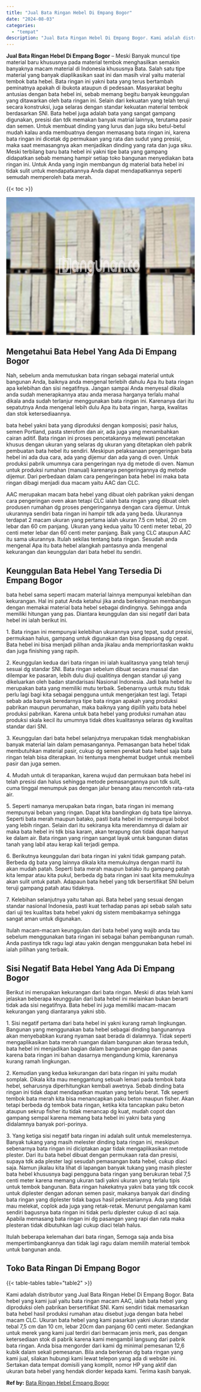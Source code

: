 ```yaml
---
title: "Jual Bata Ringan Hebel Di Empang Bogor"
date: "2024-08-03"
categories: 
  - "tempat"
description: "Jual Bata Ringan Hebel Di Empang Bogor. Kami adalah distributor yang Jual Bata Ringan Hebel Di Empang Bogor. Bata hebel yang kami jual yaitu bata ringan maca..."
---
```


**Jual Bata Ringan Hebel Di Empang Bogor** – Meski Banyak muncul tipe material baru khususnya pada material tembok menghasilkan semakin banyaknya macam material di Indonesia khususnya Bata. Salah satu tipe material yang banyak diaplikasikan saat ini dan masih viral yaitu material tembok bata hebel. Bata ringan ini yakni bata yang terus bertambah peminatnya apakah di ibukota ataupun di pedesaan. Masyarakat begitu antusias dengan bata hebel ini, sebab memang begitu banyak keunggulan yang ditawarkan oleh bata ringan ini. Selain dari kekuatan yang telah teruji secara konstruksi, juga selaras dengan standar kekuatan material tembok berdasarkan SNI. Bata hebel juga adalah bata yang sangat gampang digunakan, presisi dan tdk memakan banyak matrial lainnya, terutama pasir dan semen. Untuk membuat dinding yang lurus dan juga siku betul-betul mudah kalau anda membuatnya dengan memasang bata ringan ini, karena bata ringan ini dicetak dg permukaan yang rata dan sudut yang presisi, maka saat memasangnya akan menjadikan dinding yang rata dan juga siku. Meski terbilang baru bata hebel ini yakni tipe bata yang gampang didapatkan sebab memang hampir setiap toko bangunan menyediakan bata ringan ini. Untuk Anda yang ingin membangun dg material bata hebel ini tidak sulit untuk mendapatkannya Anda dapat mendapatkannya seperti semudah memperoleh bata merah.

{{< toc >}}

![Jual Bata Ringan Hebel Di Empang Bogor](/images/jual-hebel-murah-05.png)

## Mengetahui Bata Hebel Yang Ada Di Empang Bogor

Nah, sebelum anda memutuskan bata ringan sebagai material untuk bangunan Anda, baiknya anda mengenal terlebih dahulu Apa itu bata ringan apa kelebihan dan sisi negatifnya. Jangan sampai Anda menyesal dikala anda sudah menerapkannya atau anda merasa harganya terlalu mahal dikala anda sudah terlanjur menggunakan bata ringan ini. Karenanya dari itu sepatutnya Anda mengenal lebih dulu Apa itu bata ringan, harga, kwalitas dan stok ketersediaannya.

bata hebel yakni bata yang diproduksi dengan komposisi; pasir halus, semen Portland, pasta sterofom dan air, ada juga yang menambahkan cairan aditif. Bata ringan ini proses pencetakannya melewati pencetakan khusus dengan ukuran yang selaras dg ukuran yang ditetapkan oleh pabrik pembuatan bata hebel itu sendiri. Meskipun pelaksanaan pengeringan bata hebel ini ada dua cara, ada yang dijemur dan ada yang di oven. Untuk produksi pabrik umumnya cara pengeringan nya dg metode di oven. Namun untuk produksi rumahan (manual) karenanya pengeringannya dg metode dijemur. Dari perbedaan dalam cara pengeringan bata hebel ini maka bata ringan dibagi menjadi dua macam yaitu AAC dan CLC.

AAC merupakan macam bata hebel yang dibuat oleh pabrikan yakni dengan cara pengeringan oven akan tetapi CLC ialah bata ringan yang dibuat oleh produsen rumahan dg proses pengeringannya dengan cara dijemur. Untuk ukurannya sendiri bata ringan ini hampir tdk ada yang beda. Ukurannya terdapat 2 macam ukuran yang pertama ialah ukuran 7.5 cm tebal, 20 cm lebar dan 60 cm panjang. Ukuran yang kedua yaitu 10 centi meter tebal, 20 centi meter lebar dan 60 centi meter panjang. Baik yang CLC ataupun AAC itu sama ukurannya. Itulah sekilas tentang bata ringan. Sesudah anda mengenal Apa itu bata hebel alangkah pantasnya anda mengenal kekurangan dan keunggulan dari bata hebel itu sendiri.

## Keunggulan Bata Hebel Yang Tersedia Di Empang Bogor

bata hebel sama seperti macam material lainnya mempunyai kelebihan dan kekurangan. Hal ini patut Anda ketahui jika anda berkeinginan membangun dengan memakai material bata hebel sebagai dindingnya. Sehingga anda memiliki hitungan yang pas. Diantara keunggulan dan sisi negatif dari bata hebel ini ialah berikut ini.

1\. Bata ringan ini mempunyai kelebihan ukurannya yang tepat, sudut presisi, permukaan halus, gampang untuk digunakan dan bisa dipasang dg cepat. Bata hebel ini bisa menjadi pilihan anda jikalau anda memprioritaskan waktu dan juga finishing yang rapih.

2\. Keunggulan kedua dari bata ringan ini ialah kualitasnya yang telah teruji sesuai dg standar SNI. Bata ringan sebelum dibuat secara massal dan dilempar ke pasaran, lebih dulu diuji qualitinya dengan standar uji yang dikeluarkan oleh badan standarisasi Nasional Indonesia. Jadi bata hebel itu merupakan bata yang memiliki mutu terbaik. Sebenarnya untuk mutu tidak perlu lagi bagi kita sebagai pengguna untuk mengerjakan test lagi. Tetapi sebab ada banyak beredarnya tipe bata ringan apakah yang produksi pabrikan maupun perumahan, maka baiknya yang dipilih yaitu bata hebel produksi pabrikan. Karena untuk bata hebel yang produksi rumahan atau produksi skala kecil itu umumnya tidak dites kualitasnya selaras dg kwalitas standar dari SNI.

3\. Keunggulan dari bata hebel selanjutnya merupakan tidak menghabiskan banyak material lain dalam pemasangannya. Pemasangan bata hebel tidak membutuhkan material pasir, cukup dg semen perekat bata hebel saja bata ringan telah bisa diterapkan. Ini tentunya menghemat budget untuk membeli pasir dan juga semen.

4\. Mudah untuk di terapankan, karena wujud dan permukaan bata hebel ini telah presisi dan halus sehingga metode pemasangannya pun tdk sulit, cuma tinggal menumpuk pas dengan jalur benang atau mencontoh rata-rata air.

5\. Seperti namanya merupakan bata ringan, bata ringan ini memang mempunyai beban yang ringan. Dapat kita bandingkan dg bata tipe lainnya. Seperti bata merah maupun batako, pasti bata hebel ini mempunyai bobot yang lebih ringan. Selain dari itu sekiranya kita merendamnya di dalam air maka bata hebel ini tdk bisa karam, akan terapung dan tidak dapat hanyut ke dalam air. Bata ringan yang ringan sangat layak untuk bangunan diatas tanah yang labil atau kerap kali terjadi gempa.

6\. Berikutnya keunggulan dari bata ringan ini yakni tidak gampang patah. Berbeda dg bata yang lainnya dikala kita memukulnya dengan martil itu akan mudah patah. Seperti bata merah maupun batako itu gampang patah kita lempar atau kita pukul, berbeda dg bata ringan ini saat kita memukulnya akan sulit untuk patah. Adapaun bata hebel yang tdk bersertifikat SNI belum teruji gampang patah atau tidaknya.

7\. Kelebihan selanjutnya yaitu tahan api. Bata hebel yang sesuai dengan standar nasional Indonesia, pasti kuat terhadap panas api sebab salah satu dari uji tes kualitas bata hebel yakni dg sistem membakarnya sehingga sangat aman untuk digunakan.

Itulah macam-macam keunggulan dari bata hebel yang wajib anda tau sebelum menggunakan bata ringan ini sebagai bahan pembangunan rumah. Anda pastinya tdk ragu lagi atau yakin dengan menggunakan bata hebel ini ialah pilihan yang terbaik.

## Sisi Negatif Bata Hebel Yang Ada Di Empang Bogor

Berikut ini merupakan kekurangan dari bata ringan. Meski di atas telah kami jelaskan beberapa keunggulan dari bata hebel ini melainkan bukan berarti tidak ada sisi negatifnya. Bata hebel ini juga memiliki macam-macam kekurangan yang diantaranya yakni sbb.

1\. Sisi negatif pertama dari bata hebel ini yakni kurang ramah lingkungan. Bangunan yang menggunakan bata hebel sebagai dinding bangunannya akan menyebabkan kurang nyaman saat berada di dalamnya. Tidak seperti mengaplikasikan bata merah ruangan dalam bangunan akan terasa teduh, bata hebel ini menjadikan bagian dalam bangunan pengap dan panas karena bata ringan ini bahan dasarnya mengandung kimia, karenanya kurang ramah lingkungan.

2\. Kemudian yang kedua kekurangan dari bata ringan ini yaitu mudah somplak. Dikala kita mau menggantung sebuah lemari pada tembok bata hebel, seharusnya diperhitungkan kembali awetnya. Sebab dinding bata ringan ini tidak dapat mendapatkan muatan yang terlalu berat. Tdk seperti tembok bata merah kita bisa menancapkan paku beton maupun fisher. Akan tetapi berbeda dg tembok bata ringan, ketika kita tancapkan paku beton ataupun sekrup fisher itu tidak menancap dg kuat, mudah copot dan gampang sempal karena memang bata hebel ini yakni bata yang didalamnya banyak pori-porinya.

3\. Yang ketiga sisi negatif bata ringan ini adalah sulit untuk memelesternya. Banyak tukang yang masih melester dinding bata ringan ini, meskipun sebenarnya bata ringan ini diciptakan agar tidak mengaplikasikan metode plester. Dari itu bata hebel dibuat dengan permukaan rata dan presisi, supaya tdk ada plester lagi sesudah pemasangan bata hebel, cukup diaci saja. Namun jikalau kita lihat di lapangan banyak tukang yang masih plester bata hebel khususnya bagi pengguna bata ringan yang berukuran tebal 7,5 centi meter karena memang ukuran tadi yakni ukuran yang terlalu tipis untuk tembok bangunan. Bata ringan hakekatnya yakni bata yang tdk cocok untuk diplester dengan adonan semen pasir, makanya banyak dari dinding bata ringan yang diplester tidak bagus hasil pelestariannya. Ada yang tidak mau melekat, coplok ada juga yang retak-retak. Menurut pengalaman kami sendiri bagusnya bata ringan ini tidak perlu diplester cukup di aci saja. Apabila memasang bata ringan ini dg pasangan yang rapi dan rata maka plesteran tidak dibutuhkan lagi cukup diaci telah halus.

Itulah beberapa kelemahan dari bata ringan, Semoga saja anda bisa mempertimbangkannya dan tidak lagi ragu dalam memilih material tembok untuk bangunan anda.

## Toko Bata Ringan Di Empang Bogor

{{< table-tables table="table2" >}}

Kami adalah distributor yang Jual Bata Ringan Hebel Di Empang Bogor. Bata hebel yang kami jual yaitu bata ringan macam AAC, ialah bata hebel yang diproduksi oleh pabrikan bersertifikat SNI. Kami sendiri tidak memasarkan bata hebel hasil produksi rumahan atau disebut juga dengan bata hebel macam CLC. Ukuran bata hebel yang kami pasarkan yakni ukuran standar tebal 7,5 cm dan 10 cm, lebar 20cm dan panjang 60 centi meter. Sedangkan untuk merek yang kami jual terdiri dari bermacam jenis merk, pas dengan ketersediaan stok di pabrik karena kami mengambil langsung dari pabrik bata ringan. Anda bisa mengorder dari kami dg minimal pemesanan 12,6 kubik dalam sekali pemesanan. Bila anda berkenan dg bata ringan yang kami jual, silakan hubungi kami lewat telepon yang ada di website ini. Sertakan data tempat domisili yang komplit, nomor HP yang aktif dan ukuran bata hebel yang hendak diorder kepada kami. Terima kasih banyak.

**Ref by:** [Bata Ringan Hebel Empang Bogor](https://id.wikipedia.org/wiki/Bata)
